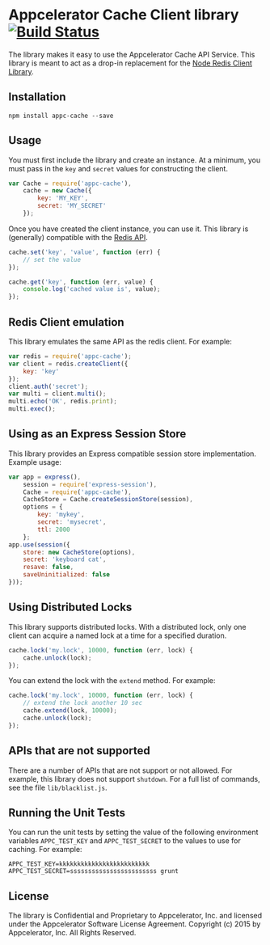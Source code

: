 # Appcelerator Cache Client library [![Build Status](https://travis-ci.org/appcelerator/appc-cache.svg?branch=master)](https://travis-ci.org/appcelerator/appc-cache)

The library makes it easy to use the Appcelerator Cache API Service. This library is meant to act as a drop-in replacement for the [Node Redis Client Library](https://github.com/NodeRedis/node_redis).

## Installation

    npm install appc-cache --save

## Usage

You must first include the library and create an instance.  At a minimum, you must pass in the `key` and `secret` values for constructing the client.

```javascript
var Cache = require('appc-cache'),
    cache = new Cache({
        key: 'MY_KEY',
        secret: 'MY_SECRET'
    });
```

Once you have created the client instance, you can use it.  This library is (generally) compatible with the [Redis API](http://redis.io/commands).

```javascript
cache.set('key', 'value', function (err) {
    // set the value
});

cache.get('key', function (err, value) {
    console.log('cached value is', value);
});
```

## Redis Client emulation

This library emulates the same API as the redis client.  For example:

```javascript
var redis = require('appc-cache');
var client = redis.createClient({
    key: 'key'
});
client.auth('secret');
var multi = client.multi();
multi.echo('OK', redis.print);
multi.exec();
```


## Using as an Express Session Store

This library provides an Express compatible session store implementation.  Example usage:

```javascript
var app = express(),
    session = require('express-session'),
    Cache = require('appc-cache'),
    CacheStore = Cache.createSessionStore(session),
    options = {
        key: 'mykey',
        secret: 'mysecret',
        ttl: 2000
    };
app.use(session({
    store: new CacheStore(options),
    secret: 'keyboard cat',
    resave: false,
    saveUninitialized: false
}));
```

## Using Distributed Locks

This library supports distributed locks.  With a distributed lock, only one client can acquire a named lock at a time for a specified duration.

```javascript
cache.lock('my.lock', 10000, function (err, lock) {
    cache.unlock(lock);
});
```

You can extend the lock with the `extend` method. For example:

```javascript
cache.lock('my.lock', 10000, function (err, lock) {
    // extend the lock another 10 sec
    cache.extend(lock, 10000);
    cache.unlock(lock);
});
```

## APIs that are not supported

There are a number of APIs that are not support or not allowed. For example, this library does not support `shutdown`. For a full list of commands, see the file `lib/blacklist.js`.

## Running the Unit Tests

You can run the unit tests by setting the value of the following environment variables `APPC_TEST_KEY` and `APPC_TEST_SECRET` to the values to use for caching. For example:

```
APPC_TEST_KEY=kkkkkkkkkkkkkkkkkkkkkkkkk APPC_TEST_SECRET=ssssssssssssssssssssssss grunt
```

## License

The library is Confidential and Proprietary to Appcelerator, Inc. and licensed under the Appcelerator Software License Agreement. Copyright (c) 2015 by Appcelerator, Inc. All Rights Reserved.
